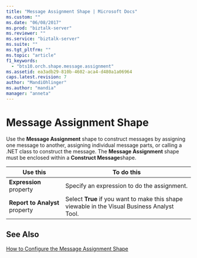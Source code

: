 ```yaml
---
title: "Message Assignment Shape | Microsoft Docs"
ms.custom: ""
ms.date: "06/08/2017"
ms.prod: "biztalk-server"
ms.reviewer: ""
ms.service: "biztalk-server"
ms.suite: ""
ms.tgt_pltfrm: ""
ms.topic: "article"
f1_keywords: 
  - "bts10.orch.shape.message.assignment"
ms.assetid: ea3adb29-810b-4602-aca4-d480a1a06964
caps.latest.revision: 7
author: "MandiOhlinger"
ms.author: "mandia"
manager: "anneta"
---
```

# Message Assignment Shape
Use the **Message Assignment** shape to construct messages by assigning one message to another, assigning individual message parts, or calling a .NET class to construct the message. The **Message Assignment** shape must be enclosed within a **Construct Message**shape.  
  
|Use this|To do this|  
|--------------|----------------|  
|**Expression** property|Specify an expression to do the assignment.|  
|**Report to Analyst** property|Select **True** if you want to make this shape viewable in the Visual Business Analyst Tool.|  
  
## See Also  
 [How to Configure the Message Assignment Shape](../core/how-to-configure-the-message-assignment-shape.md)